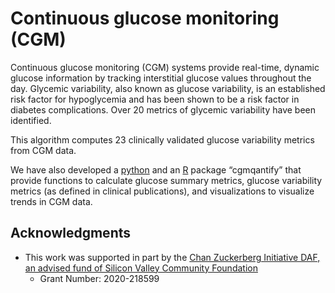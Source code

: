 # Continuous glucose monitoring (CGM)
Continuous glucose monitoring (CGM) systems provide real-time, dynamic glucose information by tracking interstitial glucose values throughout the day. Glycemic variability, also known as glucose variability, is an established risk factor for hypoglycemia and has been shown to be a risk factor in diabetes complications. Over 20 metrics of glycemic variability have been identified.

This algorithm computes 23 clinically validated glucose variability metrics from CGM data.

We have also developed a [python](https://github.com/DigitalBiomarkerDiscoveryPipeline/cgmquantify) and an [R](https://github.com/DigitalBiomarkerDiscoveryPipeline/cgmquantify-R) package “cgmqantify” that provide functions to calculate glucose summary metrics, glucose variability metrics (as defined in clinical publications), and visualizations to visualize trends in CGM data.

## Acknowledgments
* This work was supported in part by the [Chan Zuckerberg Initiative DAF, an advised fund of Silicon Valley Community Foundation](https://chanzuckerberg.com/eoss/proposals/expanding-the-open-mhealth-platform-to-support-digital-biomarker-discovery/)
    * Grant Number: 2020-218599